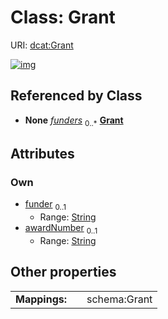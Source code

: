 
# Class: Grant




URI: [dcat:Grant](http://www.w3.org/ns/dcat#Grant)


[![img](https://yuml.me/diagram/nofunky;dir:TB/class/[Container]++-%20funders%200..*>[Grant&#124;funder:string%20%3F;awardNumber:string%20%3F],[Container])](https://yuml.me/diagram/nofunky;dir:TB/class/[Container]++-%20funders%200..*>[Grant&#124;funder:string%20%3F;awardNumber:string%20%3F],[Container])

## Referenced by Class

 *  **None** *[funders](funders.md)*  <sub>0..\*</sub>  **[Grant](Grant.md)**

## Attributes


### Own

 * [funder](funder.md)  <sub>0..1</sub>
     * Range: [String](types/String.md)
 * [awardNumber](awardNumber.md)  <sub>0..1</sub>
     * Range: [String](types/String.md)

## Other properties

|  |  |  |
| --- | --- | --- |
| **Mappings:** | | schema:Grant |

